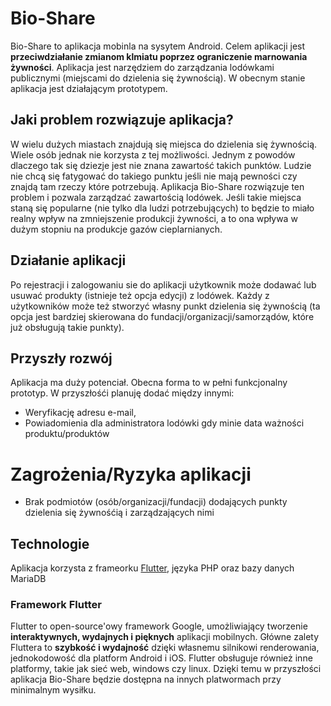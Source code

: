 # Bio-Share
Bio-Share to aplikacja mobinla na sysytem Android. Celem aplikacji jest **przeciwdziałanie zmianom klmiatu poprzez ograniczenie marnowania żywności**. Aplikacja jest narzędziem do zarządzania lodówkami publicznymi (miejscami do dzielenia się żywnością). W obecnym stanie aplikacja jest działającym prototypem.

## Jaki problem rozwiązuje aplikacja?
W wielu dużych miastach znajdują się miejsca do dzielenia się żywnością. Wiele osób jednak nie korzysta z tej możliwości. Jednym z powodów dlaczego tak się dziezje jest nie znana zawartość takich punktów. Ludzie nie chcą się fatygować do takiego punktu jeśli nie mają pewności czy znajdą tam rzeczy które potrzebują. Aplikacja Bio-Share rozwiązuje ten problem i pozwala zarządzać zawartością lodówek. Jeśli takie miejsca  staną się popularne (nie tylko dla ludzi potrzebujących) to będzie to miało realny wpływ na zmniejszenie produkcji żywności, a to ona wpływa w dużym stopniu na produkcje gazów cieplarnianych.

## Działanie aplikacji
Po rejestracji i zalogowaniu sie do aplikacji użytkownik może dodawać lub usuwać produkty (istnieje też opcja edycji) z lodówek. Każdy z użytkowników może też stworzyć własny punkt dzielenia się żywnością (ta opcja jest bardziej skierowana do fundacji/organizacji/samorządów, które już obsługują takie punkty).

## Przyszły rozwój
Aplikacja ma duży potenciał. Obecna forma to w pełni funkcjonalny prototyp. W przyszłośći planuję dodać między innymi: 
* Weryfikację adresu e-mail,
* Powiadomienia dla administratora lodówki gdy minie data ważności produktu/produktów

# Zagrożenia/Ryzyka aplikacji
* Brak podmiotów (osób/organizacji/fundacji) dodających punkty dzielenia się żywnośćią i zarządzających nimi

## Technologie
Aplikacja korzysta z frameorku [Flutter](https://flutter.dev/), języka PHP oraz bazy danych MariaDB

### Framework Flutter
Flutter to open-source'owy framework Google, umożliwiający tworzenie **interaktywnych, wydajnych i pięknych** aplikacji mobilnych. Główne zalety Fluttera to **szybkość i wydajność** dzięki własnemu silnikowi renderowania, jednokodowość dla platform Android i iOS. Flutter obsługuje również inne platformy, takie jak sieć web, windows czy linux. Dzięki temu w przyszłości aplikacja Bio-Share będzie dostępna na innych platwormach przy minimalnym wysiłku.
